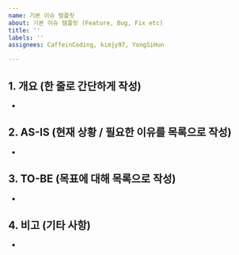```yaml
---
name: 기본 이슈 템플릿
about: 기본 이슈 템플릿 (Feature, Bug, Fix etc)
title: ''
labels: ''
assignees: CaffeinCoding, kimjy97, YongSiHun

---
```


## 1. 개요 (한 줄로 간단하게 작성)
* 

## 2. AS-IS (현재 상황 / 필요한 이유를 목록으로 작성)
* 

## 3. TO-BE (목표에 대해 목록으로 작성)
* 

## 4. 비고 (기타 사항)
*
